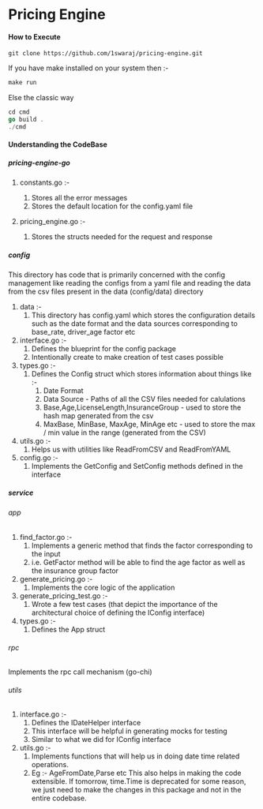 # Pricing Engine

#### How to Execute

```
git clone https://github.com/1swaraj/pricing-engine.git
```

If you have make installed on your system then :-
```makefile
make run
```

Else the classic way
```go
cd cmd
go build .
./cmd
```

#### Understanding the CodeBase

##### pricing-engine-go
1. constants.go :-
   1. Stores all the error messages
   2. Stores the default location for the config.yaml file
   
2. pricing_engine.go :-
   1. Stores the structs needed for the request and response

##### config
This directory has code that is primarily concerned with the config management like reading the configs from a yaml file and reading the data from the csv files present in the data (config/data) directory
1. data :-
   1. This directory has config.yaml which stores the configuration details such as the date format and the data sources corresponding to base_rate, driver_age factor etc
2. interface.go :-
   1. Defines the blueprint for the config package
   2. Intentionally create to make creation of test cases possible
3. types.go :- 
   1. Defines the Config struct which stores information about things like :-
      1. Date Format
      2. Data Source - Paths of all the CSV files needed for calulations
      3. Base,Age,LicenseLength,InsuranceGroup - used to store the hash map generated from the csv
      4. MaxBase, MinBase, MaxAge, MinAge etc - used to store the max / min value in the range (generated from the CSV)
4. utils.go :- 
   1. Helps us with utilities like ReadFromCSV and ReadFromYAML
5. config.go :- 
   1. Implements the GetConfig and SetConfig methods defined in the interface

##### service

###### app
1. find_factor.go :-
   1. Implements a generic method that finds the factor corresponding to the input
   2. i.e. GetFactor method will be able to find the age factor as well as the insurance group factor
2. generate_pricing.go :- 
   1. Implements the core logic of the application
3. generate_pricing_test.go :-
   1. Wrote a few test cases (that depict the importance of the architectural choice of defining the IConfig interface)
4. types.go :-
   1. Defines the App struct
   
###### rpc
Implements the rpc call mechanism (go-chi)

###### utils
1. interface.go :-
   1. Defines the IDateHelper interface
   2. This interface will be helpful in generating mocks for testing
   3. Similar to what we did for IConfig interface
2. utils.go :- 
   1. Implements functions that will help us in doing date time related operations.
   2. Eg :- AgeFromDate,Parse etc 
      This also helps in making the code extensible. If tomorrow, time.Time is deprecated for some reason,
      we just need to make the changes in this package and not in the entire codebase.
